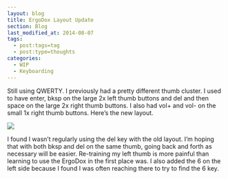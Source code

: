 ```yaml
---
layout: blog
title: ErgoDox Layout Update
section: Blog
last_modified_at: 2014-08-07
tags:
  - post:tags=tag
  - post:type=thoughts
categories:
  - WIP
  - Keyboarding
---
```


Still using QWERTY.  I previously had a pretty different thumb cluster.  I used to have enter, bksp 
on the large 2x left thumb buttons and del and then space on the large 2x right thumb buttons.  I 
also had vol+ and vol- on the small 1x right thumb buttons.  Here’s the new layout.

<a href="https://i.imgur.com/kkUsCj6.png"><img class="full" src="https://i.imgur.com/kkUsCj6.png" /></a>

I found I wasn’t regularly using the del key with the old layout.  I’m hoping that with both bksp 
and del on the same thumb, going back and forth as necessary will be easier.  Re-training my left 
thumb is more painful than learning to use the ErgoDox in the first place was.  I also added the 6 
on the left side because I found I was often reaching there to try to find the 6 key.
